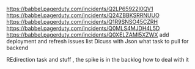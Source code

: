 
https://babbel.pagerduty.com/incidents/Q2LP65922I0QV1
https://babbel.pagerduty.com/incidents/Q24ZBBKSRRNUUO
https://babbel.pagerduty.com/incidents/Q1R9SNSO45CZRH
https://babbel.pagerduty.com/incidents/Q0MLS4MJDH4L5D
https://babbel.pagerduty.com/incidents/Q0XELZAMI5XZWX
 add deployment and refresh issues list
Dicuss with Json what task to pull for backend



REdirection task and stuff , the spike is in the backlog 
how to deal with it
